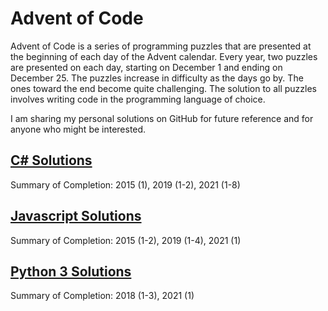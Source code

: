 # Advent of Code

Advent of Code is a series of programming puzzles that are presented at the beginning of each day of the Advent calendar. Every year, two puzzles are presented on each day, starting on December 1 and ending on December 25. The puzzles increase in difficulty as the days go by. The ones toward the end become quite challenging. The solution to all puzzles involves writing code in the programming language of choice.

I am sharing my personal solutions on GitHub for future reference and for anyone who might be interested.

## [C# Solutions](https://github.com/DavidPesta/AdventOfCode/tree/main/csharp)
Summary of Completion: 2015 (1), 2019 (1-2), 2021 (1-8)

## [Javascript Solutions](https://github.com/DavidPesta/AdventOfCode/tree/main/javascript)
Summary of Completion: 2015 (1-2), 2019 (1-4), 2021 (1)

## [Python 3 Solutions](https://github.com/DavidPesta/AdventOfCode/tree/main/python3)
Summary of Completion: 2018 (1-3), 2021 (1)